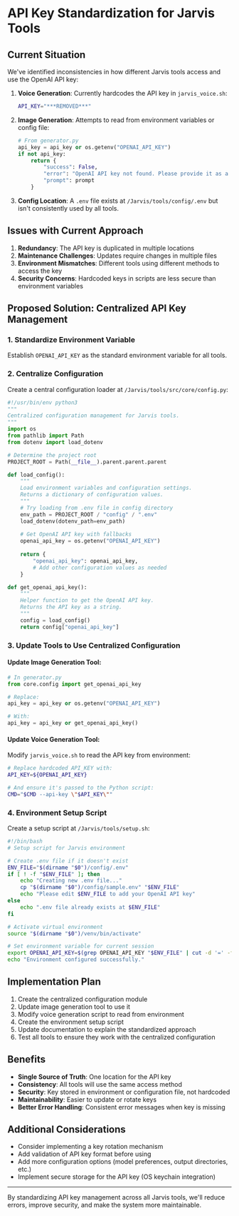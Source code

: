 # API Key Standardization for Jarvis Tools

## Current Situation

We've identified inconsistencies in how different Jarvis tools access and use the OpenAI API key:

1. **Voice Generation**: Currently hardcodes the API key in `jarvis_voice.sh`:
   ```bash
   API_KEY="***REMOVED***"
   ```

2. **Image Generation**: Attempts to read from environment variables or config file:
   ```python
   # From generator.py
   api_key = api_key or os.getenv("OPENAI_API_KEY")
   if not api_key:
       return {
           "success": False,
           "error": "OpenAI API key not found. Please provide it as a parameter or set OPENAI_API_KEY environment variable.",
           "prompt": prompt
       }
   ```

3. **Config Location**: A `.env` file exists at `/Jarvis/tools/config/.env` but isn't consistently used by all tools.

## Issues with Current Approach

1. **Redundancy**: The API key is duplicated in multiple locations
2. **Maintenance Challenges**: Updates require changes in multiple files
3. **Environment Mismatches**: Different tools using different methods to access the key
4. **Security Concerns**: Hardcoded keys in scripts are less secure than environment variables

## Proposed Solution: Centralized API Key Management

### 1. Standardize Environment Variable

Establish `OPENAI_API_KEY` as the standard environment variable for all tools.

### 2. Centralize Configuration

Create a central configuration loader at `/Jarvis/tools/src/core/config.py`:

```python
#!/usr/bin/env python3
"""
Centralized configuration management for Jarvis tools.
"""
import os
from pathlib import Path
from dotenv import load_dotenv

# Determine the project root
PROJECT_ROOT = Path(__file__).parent.parent.parent

def load_config():
    """
    Load environment variables and configuration settings.
    Returns a dictionary of configuration values.
    """
    # Try loading from .env file in config directory
    env_path = PROJECT_ROOT / "config" / ".env"
    load_dotenv(dotenv_path=env_path)
    
    # Get OpenAI API key with fallbacks
    openai_api_key = os.getenv("OPENAI_API_KEY")
    
    return {
        "openai_api_key": openai_api_key,
        # Add other configuration values as needed
    }

def get_openai_api_key():
    """
    Helper function to get the OpenAI API key.
    Returns the API key as a string.
    """
    config = load_config()
    return config["openai_api_key"]
```

### 3. Update Tools to Use Centralized Configuration

#### Update Image Generation Tool:

```python
# In generator.py
from core.config import get_openai_api_key

# Replace:
api_key = api_key or os.getenv("OPENAI_API_KEY")

# With:
api_key = api_key or get_openai_api_key()
```

#### Update Voice Generation Tool:

Modify `jarvis_voice.sh` to read the API key from environment:

```bash
# Replace hardcoded API_KEY with:
API_KEY=${OPENAI_API_KEY}

# And ensure it's passed to the Python script:
CMD="$CMD --api-key \"$API_KEY\""
```

### 4. Environment Setup Script

Create a setup script at `/Jarvis/tools/setup.sh`:

```bash
#!/bin/bash
# Setup script for Jarvis environment

# Create .env file if it doesn't exist
ENV_FILE="$(dirname "$0")/config/.env"
if [ ! -f "$ENV_FILE" ]; then
    echo "Creating new .env file..."
    cp "$(dirname "$0")/config/sample.env" "$ENV_FILE"
    echo "Please edit $ENV_FILE to add your OpenAI API key"
else
    echo ".env file already exists at $ENV_FILE"
fi

# Activate virtual environment
source "$(dirname "$0")/venv/bin/activate"

# Set environment variable for current session
export OPENAI_API_KEY=$(grep OPENAI_API_KEY "$ENV_FILE" | cut -d '=' -f2)
echo "Environment configured successfully."
```

## Implementation Plan

1. Create the centralized configuration module
2. Update image generation tool to use it
3. Modify voice generation script to read from environment 
4. Create the environment setup script
5. Update documentation to explain the standardized approach
6. Test all tools to ensure they work with the centralized configuration

## Benefits

- **Single Source of Truth**: One location for the API key
- **Consistency**: All tools will use the same access method
- **Security**: Key stored in environment or configuration file, not hardcoded
- **Maintainability**: Easier to update or rotate keys
- **Better Error Handling**: Consistent error messages when key is missing

## Additional Considerations

- Consider implementing a key rotation mechanism
- Add validation of API key format before using 
- Add more configuration options (model preferences, output directories, etc.)
- Implement secure storage for the API key (OS keychain integration)

---

By standardizing API key management across all Jarvis tools, we'll reduce errors, improve security, and make the system more maintainable. 